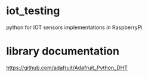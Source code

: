 # iot_testing
python for IOT sensors implementations in RaspberryPi

# library documentation
https://github.com/adafruit/Adafruit_Python_DHT
